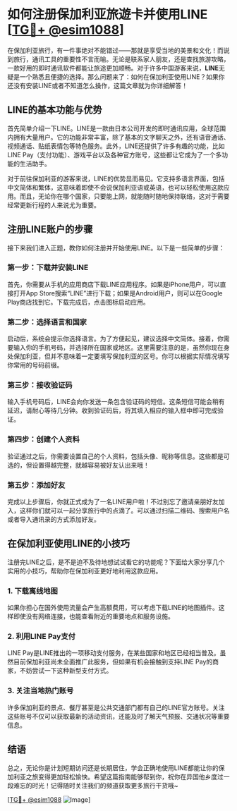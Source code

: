 # 如何注册保加利亚旅遊卡并使用LINE [[TG💪+ @esim1088](https://t.me/s/esim1088)]

在保加利亚旅行，有一件事绝对不能错过——那就是享受当地的美景和文化！而说到旅行，通讯工具的重要性不言而喻。无论是联系家人朋友，还是查找旅游攻略，一款好用的即时通讯软件都能让旅途更加顺畅。对于许多中国游客来说，**LINE**无疑是一个熟悉且便捷的选择。那么问题来了：如何在保加利亚使用LINE？如果你还没有安装LINE或者不知道怎么操作，这篇文章就为你详细解答！

## LINE的基本功能与优势

首先简单介绍一下LINE。LINE是一款由日本公司开发的即时通讯应用，全球范围内拥有大量用户。它的功能非常丰富，除了基本的文字聊天之外，还有语音通话、视频通话、贴纸表情包等特色服务。此外，LINE还提供了许多有趣的功能，比如LINE Pay（支付功能）、游戏平台以及各种官方账号，这些都让它成为了一个多功能的生活助手。

对于前往保加利亚的游客来说，LINE的优势显而易见。它支持多语言界面，包括中文简体和繁体，这意味着即使不会说保加利亚语或英语，也可以轻松使用这款应用。而且，无论你在哪个国家，只要能上网，就能随时随地保持联络，这对于需要经常更新行程的人来说尤为重要。

## 注册LINE账户的步骤

接下来我们进入正题，教你如何注册并开始使用LINE。以下是一些简单的步骤：

### 第一步：下载并安装LINE

首先，你需要从手机的应用商店下载LINE应用程序。如果是iPhone用户，可以直接打开App Store搜索“LINE”进行下载；如果是Android用户，则可以在Google Play商店找到它。下载完成后，点击图标启动应用。

### 第二步：选择语言和国家

启动后，系统会提示你选择语言。为了方便起见，建议选择中文简体。接着，你需要输入你的手机号码，并选择所在国家或地区。这里需要注意的是，虽然你现在身处保加利亚，但并不意味着一定要填写保加利亚的区号。你可以根据实际情况填写你常用的号码前缀。

### 第三步：接收验证码

输入手机号码后，LINE会向你发送一条包含验证码的短信。这条短信可能会稍有延迟，请耐心等待几分钟。收到验证码后，将其填入相应的输入框中即可完成验证。

### 第四步：创建个人资料

验证通过之后，你需要设置自己的个人资料，包括头像、昵称等信息。这些都是可选的，但设置得越完整，就越容易被好友认出来哦！

### 第五步：添加好友

完成以上步骤后，你就正式成为了一名LINE用户啦！不过别忘了邀请亲朋好友加入，这样你们就可以一起分享旅行中的点滴了。可以通过扫描二维码、搜索用户名或者导入通讯录的方式添加好友。

## 在保加利亚使用LINE的小技巧

注册完LINE之后，是不是迫不及待地想试试看它的功能呢？下面给大家分享几个实用的小技巧，帮助你在保加利亚更好地利用这款应用。

### 1. 下载离线地图

如果你担心在国外使用流量会产生高额费用，可以考虑下载LINE的地图插件。这样即使没有网络连接，也能查看附近的重要地点和服务设施。

### 2. 利用LINE Pay支付

LINE Pay是LINE推出的一项移动支付服务，在某些国家和地区已经相当普及。虽然目前保加利亚尚未全面推广此服务，但如果有机会接触到支持LINE Pay的商家，不妨尝试一下这种新型支付方式。

### 3. 关注当地热门账号

许多保加利亚的景点、餐厅甚至是公共交通部门都有自己的LINE官方账号。关注这些账号不仅可以获取最新的活动资讯，还能及时了解天气预报、交通状况等重要信息。

## 结语

总之，无论你是计划短期访问还是长期居住，学会正确地使用LINE都能让你的保加利亚之旅变得更加轻松愉快。希望这篇指南能够帮到你，祝你在异国他乡度过一段难忘的时光！记得随时关注我们的频道获取更多旅行干货哦~

[[TG💪+ @esim1088](https://t.me/s/esim1088) ![Image](https://i.postimg.cc/4NQfJmqS/Snipaste-2025-05-13-00-14-12.png)]